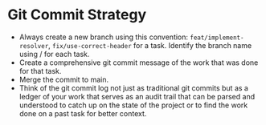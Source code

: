 # Git Commit Strategy
- Always create a new branch using this convention: `feat/implement-resolver`, `fix/use-correct-header` for a task. Identify the branch name using <task-category>/<task-concise-name> for each task.
- Create a comprehensive git commit message of the work that was done for that task.
- Merge the commit to main.
- Think of the git commit log not just as traditional git commits but as a ledger of your work that serves as an audit trail that can be parsed and understood to catch up on the state of the project or to find the work done on a past task for better context.